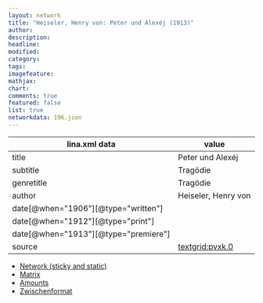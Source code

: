 ```yaml
---
layout: network
title: "Heiseler, Henry von: Peter und Alexéj (1913)"
author:
description:
headline:
modified:
category:
tags:
imagefeature: 
mathjax: 
chart: 
comments: true
featured: false
list: true
networkdata: 196.json
---
```

lina.xml data  | value
------------- | -------------
title|Peter und Alexéj
subtitle|Tragödie
genretitle|Tragödie
author|Heiseler, Henry von
date[@when="1906"][@type="written"]|
date[@when="1912"][@type="print"]|
date[@when="1913"][@type="premiere"]|
source|[textgrid:pvxk.0](https://textgridlab.org/1.0/tgcrud-public/rest/textgrid:pvxk.0/data)



* [Network (sticky and static)](/network196)
* [Matrix](/matrix196)
* [Amounts](/amount196)
* [Zwischenformat](/lina196 )
